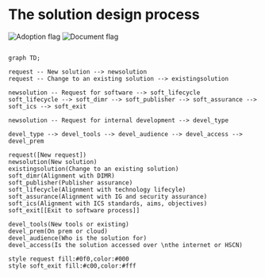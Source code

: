 # The solution design process

![Adoption flag](https://img.shields.io/badge/DHC%20adoption%20state-Unadopted-blue) ![Document flag](https://img.shields.io/badge/Document%20state-Draft-blue)

```mermaid

graph TD;

request -- New solution --> newsolution
request -- Change to an existing solution --> existingsolution

newsolution -- Request for software --> soft_lifecycle 
soft_lifecycle --> soft_dimr --> soft_publisher --> soft_assurance --> soft_ics --> soft_exit

newsolution -- Request for internal development --> devel_type

devel_type --> devel_tools --> devel_audience --> devel_access --> devel_prem

request([New request])
newsolution(New solution)
existingsolution(Change to an existing solution)
soft_dimr(Alignment with DIMR)
soft_publisher(Publisher assurance)
soft_lifecycle(Alignment with technology lifecyle)
soft_assurance(Alignment with IG and security assurance)
soft_ics(Alignment with ICS standards, aims, objectives)
soft_exit[[Exit to software process]]

devel_tools(New tools or existing)
devel_prem(On prem or cloud)
devel_audience(Who is the solution for)
devel_access(Is the solution accessed over \nthe internet or HSCN)

style request fill:#0f0,color:#000
style soft_exit fill:#c00,color:#fff

```